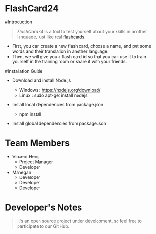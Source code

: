 FlashCard24
=====================

#Introduction

> *FlashCard24* is a tool to test yourself about your skills in another language, just like real <a href="http://en.wikipedia.org/wiki/Flashcard">flashcards</a>.

* First, you can create a new flash card, choose a name, and put some words and their translation in another language.
* Then, we will give you a flash card id so that you can use it to train yourself in the training room or share it with your friends. 

#Installation Guide

* Download and install Node.js
	* Windows : https://nodejs.org/download/
	* Linux : sudo apt-get install nodejs
	
* Install local dependencies from package.json
	* npm install
	
* Install global dependencies from package.json
	
# Team Members

* Vincent Heng
    * Project Manager
    * Developer
* Manegan
	* Developer
	* Developer
	* Developer
	
# Developer's Notes

> It's an open source project under development, so feel free to participate to our Git Hub.